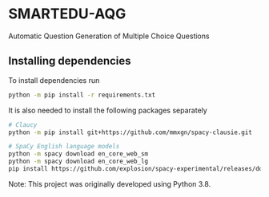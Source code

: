 # SMARTEDU-AQG

Automatic Question Generation of Multiple Choice Questions

## Installing dependencies

To install dependencies run
```bash
python -m pip install -r requirements.txt
```

It is also needed to install the following packages separately
```bash
# Claucy
python -m pip install git+https://github.com/mmxgn/spacy-clausie.git

# SpaCy English language models 
python -m spacy download en_core_web_sm
python -m spacy download en_core_web_lg
pip install https://github.com/explosion/spacy-experimental/releases/download/v0.6.0/en_coreference_web_trf-3.4.0a0-py3-none-any.whl
```

Note: This project was originally developed using Python 3.8.